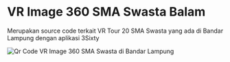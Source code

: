 # VR Image 360 SMA Swasta Balam
Merupakan source code terkait VR Tour 20 SMA Swasta yang ada di Bandar Lampung dengan aplikasi 3Sixty

![Qr Code VR Image 360 SMA Swasta di Bandar Lampung](https://github.com/Fikri-san/vr-image-360-sma-swasta-balam/assets/172207477/817da9ce-3f5c-4cf5-abf0-ec1cc8a7f970)
